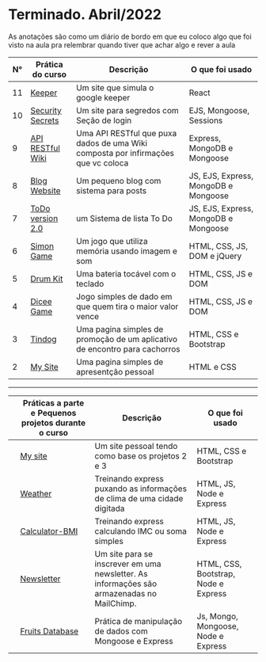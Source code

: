 # Terminado. Abril/2022

As anotações são como um diário de bordo em que eu coloco algo que foi visto na aula pra relembrar quando tiver que achar algo e rever a aula

| N°  | Prática  do curso                                                                                | Descrição                                                 | O que foi usado                         |
|---|------------------------------------------------------------------------------------------|-----------------------------------------------------------|------------------------------------|
|  11 | [Keeper](https://github.com/JefteMartins/KeeperApp)                         |Um site que simula o google keeper          |React            |
|  10 | [Security Secrets](https://github.com/JefteMartins/SecretsSite)                         |Um site para segredos com Seção de login| EJS, Mongoose, Sessions              |
|  9 | [API RESTful Wiki](https://github.com/JefteMartins/API-RESTFul-Wiki)                         | Uma API RESTful que puxa dados de uma Wiki composta por infirmações que vc coloca | Express, MongoDB e Mongoose                |
|  8 | [Blog Website](https://github.com/JefteMartins/lightBlog)                         | Um pequeno blog com sistema para posts      | JS, EJS, Express, MongoDB e Mongoose                |
|  7 | [ToDo version 2.0](https://github.com/JefteMartins/ToDo)                         | um Sistema de lista To Do              | JS, EJS, Express, MongoDB e Mongoose                 |
|  6 | [Simon Game](https://github.com/JefteMartins/SimonGame)                         | Um jogo que utiliza memória usando imagem e som              | HTML, CSS, JS, DOM e jQuery                |
| 5  | [Drum Kit](https://github.com/JefteMartins/Drum-Kit)                   | Uma bateria tocável com o teclado           | HTML, CSS, JS e DOM |
|  4 | [Dicee Game](https://github.com/JefteMartins/DiceeGame)                     | Jogo simples de dado em que quem tira o maior valor vence                                     | HTML, CSS, JS e DOM    |
|  3 | [Tindog](https://github.com/JefteMartins/TinDog)                     | Uma pagina simples de promoção de um aplicativo de encontro para cachorros                                     | HTML, CSS e Bootstrap   |
|  2 | [My Site](https://github.com/JefteMartins/PersonalSite)                     | Uma pagina simples de apresentção pessoal                    | HTML e CSS  |



<hr>

|   | Práticas a parte e Pequenos projetos durante o curso                                                                                 | Descrição                                                 | O que foi usado                         |
|---|------------------------------------------------------------------------------------------|-----------------------------------------------------------|------------------------------------|
|   | [My site](https://github.com/JefteMartins/PersonalSite2)                         | Um site pessoal tendo como base os projetos 2 e 3            | HTML, CSS e Bootstrap              |
|   | [Weather](https://github.com/JefteMartins/WeatherAPIConsuption)                   | Treinando express puxando as informações de clima de uma cidade digitada         | HTML, JS, Node e Express             |
|   | [Calculator-BMI](https://github.com/JefteMartins/CalculatorBMI)                   | Treinando express calculando IMC ou soma simples        | HTML, JS, Node e Express             |
|   | [Newsletter](https://github.com/JefteMartins/Newsletter-SignUp)                   | Um site para se inscrever em uma newsletter. As informações são armazenadas no MailChimp.     | HTML, CSS, Bootstrap, Node e Express             |
|   | [Fruits Database](https://github.com/JefteMartins/FruitsMongoDB)                   | Prática de manipulação de dados com Mongoose e Express     | Js, Mongo, Mongoose, Node e Express          |

